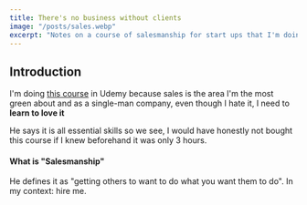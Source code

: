 ```yaml
---
title: There's no business without clients
image: "/posts/sales.webp"
excerpt: "Notes on a course of salesmanship for start ups that I'm doing"
---
```


## Introduction
I'm doing [this course](https://www.udemy.com/course/the-black-arts-of-persuasion-for-startups/) in Udemy because sales is the area I'm the most green about and as a single-man company, even though I hate it, I need to **learn to love it**

He says it is all essential skills so we see, I would have honestly not bought this course if I knew beforehand it was only 3 hours. 

#### What is "Salesmanship" 

He defines it as "getting others to want to do what you want them to do". In my context: hire me.



